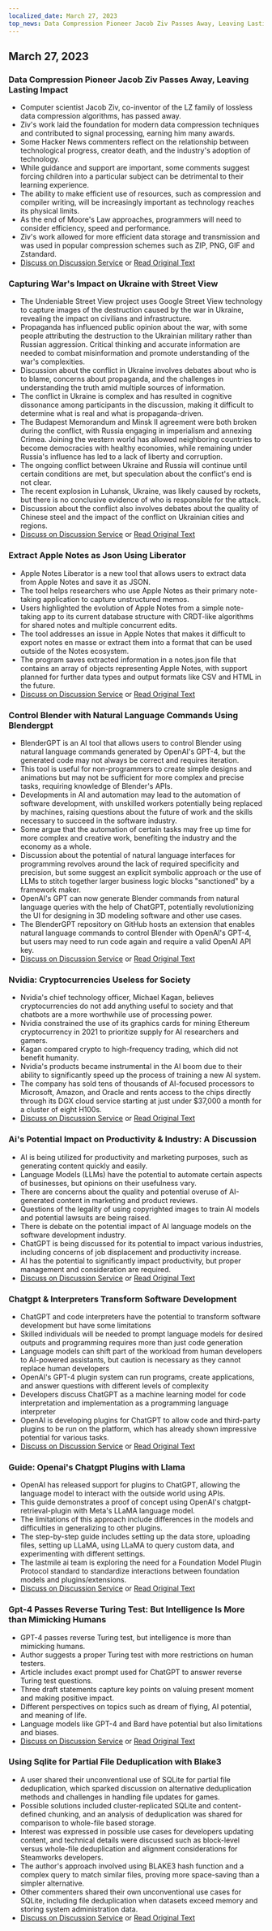 ```yaml
---
localized_date: March 27, 2023
top_news: Data Compression Pioneer Jacob Ziv Passes Away, Leaving Lasting Impact
---
```




## March 27, 2023

### Data Compression Pioneer Jacob Ziv Passes Away, Leaving Lasting Impact

- Computer scientist Jacob Ziv, co-inventor of the LZ family of lossless data compression algorithms, has passed away.
- Ziv's work laid the foundation for modern data compression techniques and contributed to signal processing, earning him many awards.
- Some Hacker News commenters reflect on the relationship between technological progress, creator death, and the industry's adoption of technology.
- While guidance and support are important, some comments suggest forcing children into a particular subject can be detrimental to their learning experience.
- The ability to make efficient use of resources, such as compression and compiler writing, will be increasingly important as technology reaches its physical limits.
- As the end of Moore's Law approaches, programmers will need to consider efficiency, speed and performance.
- Ziv's work allowed for more efficient data storage and transmission and was used in popular compression schemes such as ZIP, PNG, GIF and Zstandard.
- [Discuss on Discussion Service](http://news.ycombinator.com/item?id=35316836) or [Read Original Text](https://twitter.com/erlichya/status/1639973591214182400)

### Capturing War's Impact on Ukraine with Street View

- The Undeniable Street View project uses Google Street View technology to capture images of the destruction caused by the war in Ukraine, revealing the impact on civilians and infrastructure.
- Propaganda has influenced public opinion about the war, with some people attributing the destruction to the Ukrainian military rather than Russian aggression. Critical thinking and accurate information are needed to combat misinformation and promote understanding of the war's complexities.
- Discussion about the conflict in Ukraine involves debates about who is to blame, concerns about propaganda, and the challenges in understanding the truth amid multiple sources of information.
- The conflict in Ukraine is complex and has resulted in cognitive dissonance among participants in the discussion, making it difficult to determine what is real and what is propaganda-driven.
- The Budapest Memorandum and Minsk II agreement were both broken during the conflict, with Russia engaging in imperialism and annexing Crimea. Joining the western world has allowed neighboring countries to become democracies with healthy economies, while remaining under Russia's influence has led to a lack of liberty and corruption.
- The ongoing conflict between Ukraine and Russia will continue until certain conditions are met, but speculation about the conflict's end is not clear.
- The recent explosion in Luhansk, Ukraine, was likely caused by rockets, but there is no conclusive evidence of who is responsible for the attack.
- Discussion about the conflict also involves debates about the quality of Chinese steel and the impact of the conflict on Ukrainian cities and regions.
- [Discuss on Discussion Service](http://news.ycombinator.com/item?id=35312352) or [Read Original Text](https://theundeniablestreetview.com/)

### Extract Apple Notes as Json Using Liberator

- Apple Notes Liberator is a new tool that allows users to extract data from Apple Notes and save it as JSON.
- The tool helps researchers who use Apple Notes as their primary note-taking application to capture unstructured memos.
- Users highlighted the evolution of Apple Notes from a simple note-taking app to its current database structure with CRDT-like algorithms for shared notes and multiple concurrent edits.
- The tool addresses an issue in Apple Notes that makes it difficult to export notes en masse or extract them into a format that can be used outside of the Notes ecosystem.
- The program saves extracted information in a notes.json file that contains an array of objects representing Apple Notes, with support planned for further data types and output formats like CSV and HTML in the future.
- [Discuss on Discussion Service](http://news.ycombinator.com/item?id=35316679) or [Read Original Text](https://github.com/HamburgChimps/apple-notes-liberator)

### Control Blender with Natural Language Commands Using Blendergpt

- BlenderGPT is an AI tool that allows users to control Blender using natural language commands generated by OpenAI's GPT-4, but the generated code may not always be correct and requires iteration.
- This tool is useful for non-programmers to create simple designs and animations but may not be sufficient for more complex and precise tasks, requiring knowledge of Blender's APIs.
- Developments in AI and automation may lead to the automation of software development, with unskilled workers potentially being replaced by machines, raising questions about the future of work and the skills necessary to succeed in the software industry.
- Some argue that the automation of certain tasks may free up time for more complex and creative work, benefiting the industry and the economy as a whole.
- Discussion about the potential of natural language interfaces for programming revolves around the lack of required specificity and precision, but some suggest an explicit symbolic approach or the use of LLMs to stitch together larger business logic blocks "sanctioned" by a framework maker.
- OpenAI's GPT can now generate Blender commands from natural language queries with the help of ChatGPT, potentially revolutionizing the UI for designing in 3D modeling software and other use cases.
- The BlenderGPT repository on GitHub hosts an extension that enables natural language commands to control Blender with OpenAI's GPT-4, but users may need to run code again and require a valid OpenAI API key.
- [Discuss on Discussion Service](http://news.ycombinator.com/item?id=35320571) or [Read Original Text](https://github.com/gd3kr/BlenderGPT)

### Nvidia: Cryptocurrencies Useless for Society

- Nvidia's chief technology officer, Michael Kagan, believes cryptocurrencies do not add anything useful to society and that chatbots are a more worthwhile use of processing power.
- Nvidia constrained the use of its graphics cards for mining Ethereum cryptocurrency in 2021 to prioritize supply for AI researchers and gamers.
- Kagan compared crypto to high-frequency trading, which did not benefit humanity.
- Nvidia's products became instrumental in the AI boom due to their ability to significantly speed up the process of training a new AI system.
- The company has sold tens of thousands of AI-focused processors to Microsoft, Amazon, and Oracle and rents access to the chips directly through its DGX cloud service starting at just under $37,000 a month for a cluster of eight H100s.
- [Discuss on Discussion Service](http://news.ycombinator.com/item?id=35317464) or [Read Original Text](https://www.theguardian.com/technology/2023/mar/26/cryptocurrencies-add-nothing-useful-to-society-nvidia-chatbots-processing-crypto-mining)

### Ai's Potential Impact on Productivity & Industry: A Discussion

- AI is being utilized for productivity and marketing purposes, such as generating content quickly and easily.
- Language Models (LLMs) have the potential to automate certain aspects of businesses, but opinions on their usefulness vary.
- There are concerns about the quality and potential overuse of AI-generated content in marketing and product reviews.
- Questions of the legality of using copyrighted images to train AI models and potential lawsuits are being raised.
- There is debate on the potential impact of AI language models on the software development industry.
- ChatGPT is being discussed for its potential to impact various industries, including concerns of job displacement and productivity increase.
- AI has the potential to significantly impact productivity, but proper management and consideration are required.
- [Discuss on Discussion Service](http://news.ycombinator.com/item?id=35312694) or [Read Original Text](https://oneusefulthing.substack.com/p/superhuman-what-can-ai-do-in-30-minutes)

### Chatgpt & Interpreters Transform Software Development

- ChatGPT and code interpreters have the potential to transform software development but have some limitations
- Skilled individuals will be needed to prompt language models for desired outputs and programming requires more than just code generation
- Language models can shift part of the workload from human developers to AI-powered assistants, but caution is necessary as they cannot replace human developers
- OpenAI's GPT-4 plugin system can run programs, create applications, and answer questions with different levels of complexity
- Developers discuss ChatGPT as a machine learning model for code interpretation and implementation as a programming language interpreter
- OpenAI is developing plugins for ChatGPT to allow code and third-party plugins to be run on the platform, which has already shown impressive potential for various tasks.
- [Discuss on Discussion Service](http://news.ycombinator.com/item?id=35312609) or [Read Original Text](https://andrewmayneblog.wordpress.com/2023/03/23/chatgpt-code-interpreter-magic/)

### Guide: Openai's Chatgpt Plugins with Llama

- OpenAI has released support for plugins to ChatGPT, allowing the language model to interact with the outside world using APIs.
- This guide demonstrates a proof of concept using OpenAI's chatgpt-retrieval-plugin with Meta's LLaMA language model.
- The limitations of this approach include differences in the models and difficulties in generalizing to other plugins.
- The step-by-step guide includes setting up the data store, uploading files, setting up LLaMA, using LLaMA to query custom data, and experimenting with different settings.
- The lastmile ai team is exploring the need for a Foundation Model Plugin Protocol standard to standardize interactions between foundation models and plugins/extensions.
- [Discuss on Discussion Service](http://news.ycombinator.com/item?id=35315542) or [Read Original Text](https://blog.lastmileai.dev/using-openais-retrieval-plugin-with-llama-d2e0b6732f14)

### Gpt-4 Passes Reverse Turing Test: But Intelligence Is More than Mimicking Humans

- GPT-4 passes reverse Turing test, but intelligence is more than mimicking humans.
- Author suggests a proper Turing test with more restrictions on human testers.
- Article includes exact prompt used for ChatGPT to answer reverse Turing test questions.
- Three draft statements capture key points on valuing present moment and making positive impact.
- Different perspectives on topics such as dream of flying, AI potential, and meaning of life.
- Language models like GPT-4 and Bard have potential but also limitations and biases.
- [Discuss on Discussion Service](http://news.ycombinator.com/item?id=35313171) or [Read Original Text](https://gist.github.com/rain-1/3bf56122b0ebeac929dff0f881ee8e4c)

### Using Sqlite for Partial File Deduplication with Blake3

- A user shared their unconventional use of SQLite for partial file deduplication, which sparked discussion on alternative deduplication methods and challenges in handling file updates for games.
- Possible solutions included cluster-replicated SQLite and content-defined chunking, and an analysis of deduplication was shared for comparison to whole-file based storage.
- Interest was expressed in possible use cases for developers updating content, and technical details were discussed such as block-level versus whole-file deduplication and alignment considerations for Steamworks developers.
- The author's approach involved using BLAKE3 hash function and a complex query to match similar files, proving more space-saving than a simpler alternative.
- Other commenters shared their own unconventional use cases for SQLite, including file deduplication when datasets exceed memory and storing system administration data.
- [Discuss on Discussion Service](http://news.ycombinator.com/item?id=35317419) or [Read Original Text](https://sqlite.org/forum/forumpost/7fecf11e42c71a91?raw)

</Steps>
